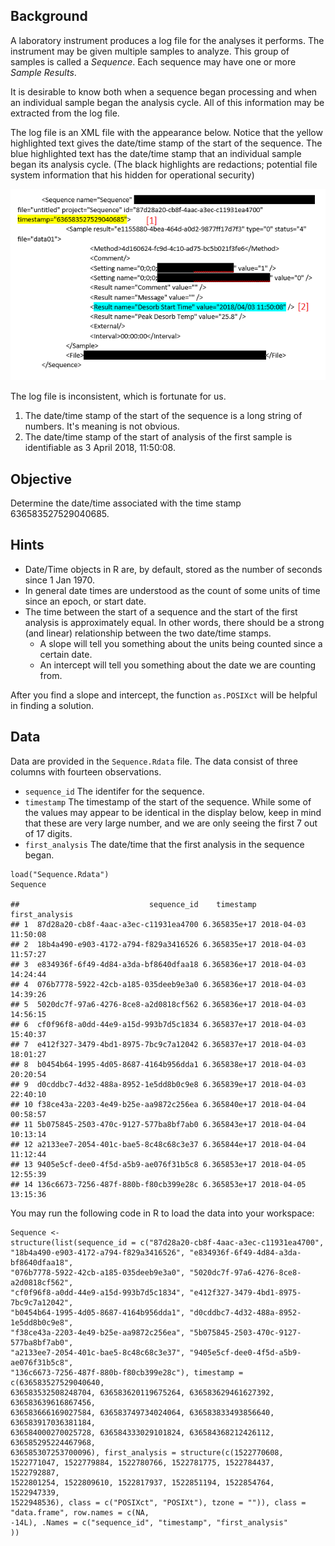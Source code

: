Background
----------

A laboratory instrument produces a log file for the analyses it
performs. The instrument may be given multiple samples to analyze. This
group of samples is called a *Sequence*. Each sequence may have one or
more *Sample Results*.

It is desirable to know both when a sequence began processing and when
an individual sample began the analysis cycle. All of this information
may be extracted from the log file.

The log file is an XML file with the appearance below. Notice that the
yellow highlighted text gives the date/time stamp of the start of the
sequence. The blue highlighted text has the date/time stamp that an
individual sample began its analysis cycle. (The black highlights are
redactions; potential file system information that his hidden for
operational security)

![](Capture.png)

The log file is inconsistent, which is fortunate for us.

1.  The date/time stamp of the start of the sequence is a long string of
    numbers. It's meaning is not obvious.
2.  The date/time stamp of the start of analysis of the first sample is
    identifiable as 3 April 2018, 11:50:08.

Objective
---------

Determine the date/time associated with the time stamp
636583527529040685.

Hints
-----

-   Date/Time objects in R are, by default, stored as the number of
    seconds since 1 Jan 1970.
-   In general date times are understood as the count of some units of
    time since an epoch, or start date.
-   The time between the start of a sequence and the start of the first
    analysis is approximately equal. In other words, there should be a
    strong (and linear) relationship between the two date/time stamps.
    -   A slope will tell you something about the units being counted
        since a certain date.
    -   An intercept will tell you something about the date we are
        counting from.

After you find a slope and intercept, the function `as.POSIXct` will be
helpful in finding a solution.

Data
----

Data are provided in the `Sequence.Rdata` file. The data consist of
three columns with fourteen observations.

-   `sequence_id` The identifer for the sequence.
-   `timestamp` The timestamp of the start of the sequence. While some
    of the values may appear to be identical in the display below, keep
    in mind that these are very large number, and we are only seeing the
    first 7 out of 17 digits.
-   `first_analysis` The date/time that the first analysis in the
    sequence began.

<!-- -->

    load("Sequence.Rdata")
    Sequence

    ##                             sequence_id    timestamp      first_analysis
    ## 1  87d28a20-cb8f-4aac-a3ec-c11931ea4700 6.365835e+17 2018-04-03 11:50:08
    ## 2  18b4a490-e903-4172-a794-f829a3416526 6.365835e+17 2018-04-03 11:57:27
    ## 3  e834936f-6f49-4d84-a3da-bf8640dfaa18 6.365836e+17 2018-04-03 14:24:44
    ## 4  076b7778-5922-42cb-a185-035deeb9e3a0 6.365836e+17 2018-04-03 14:39:26
    ## 5  5020dc7f-97a6-4276-8ce8-a2d0818cf562 6.365836e+17 2018-04-03 14:56:15
    ## 6  cf0f96f8-a0dd-44e9-a15d-993b7d5c1834 6.365837e+17 2018-04-03 15:40:37
    ## 7  e412f327-3479-4bd1-8975-7bc9c7a12042 6.365837e+17 2018-04-03 18:01:27
    ## 8  b0454b64-1995-4d05-8687-4164b956dda1 6.365838e+17 2018-04-03 20:20:54
    ## 9  d0cddbc7-4d32-488a-8952-1e5dd8b0c9e8 6.365839e+17 2018-04-03 22:40:10
    ## 10 f38ce43a-2203-4e49-b25e-aa9872c256ea 6.365840e+17 2018-04-04 00:58:57
    ## 11 5b075845-2503-470c-9127-577ba8bf7ab0 6.365843e+17 2018-04-04 10:13:14
    ## 12 a2133ee7-2054-401c-bae5-8c48c68c3e37 6.365844e+17 2018-04-04 11:12:44
    ## 13 9405e5cf-dee0-4f5d-a5b9-ae076f31b5c8 6.365853e+17 2018-04-05 12:55:39
    ## 14 136c6673-7256-487f-880b-f80cb399e28c 6.365853e+17 2018-04-05 13:15:36

You may run the following code in R to load the data into your
workspace:

    Sequence <- 
    structure(list(sequence_id = c("87d28a20-cb8f-4aac-a3ec-c11931ea4700", 
    "18b4a490-e903-4172-a794-f829a3416526", "e834936f-6f49-4d84-a3da-bf8640dfaa18", 
    "076b7778-5922-42cb-a185-035deeb9e3a0", "5020dc7f-97a6-4276-8ce8-a2d0818cf562", 
    "cf0f96f8-a0dd-44e9-a15d-993b7d5c1834", "e412f327-3479-4bd1-8975-7bc9c7a12042", 
    "b0454b64-1995-4d05-8687-4164b956dda1", "d0cddbc7-4d32-488a-8952-1e5dd8b0c9e8", 
    "f38ce43a-2203-4e49-b25e-aa9872c256ea", "5b075845-2503-470c-9127-577ba8bf7ab0", 
    "a2133ee7-2054-401c-bae5-8c48c68c3e37", "9405e5cf-dee0-4f5d-a5b9-ae076f31b5c8", 
    "136c6673-7256-487f-880b-f80cb399e28c"), timestamp = c(636583527529040640, 
    636583532508248704, 636583620119675264, 636583629461627392, 636583639616867456, 
    636583666169027584, 636583749734024064, 636583833493856640, 636583917036381184, 
    636584000270025728, 636584333029101824, 636584368212426112, 636585295224467968, 
    636585307253700096), first_analysis = structure(c(1522770608, 
    1522771047, 1522779884, 1522780766, 1522781775, 1522784437, 1522792887, 
    1522801254, 1522809610, 1522817937, 1522851194, 1522854764, 1522947339, 
    1522948536), class = c("POSIXct", "POSIXt"), tzone = "")), class = "data.frame", row.names = c(NA, 
    -14L), .Names = c("sequence_id", "timestamp", "first_analysis"
    ))
